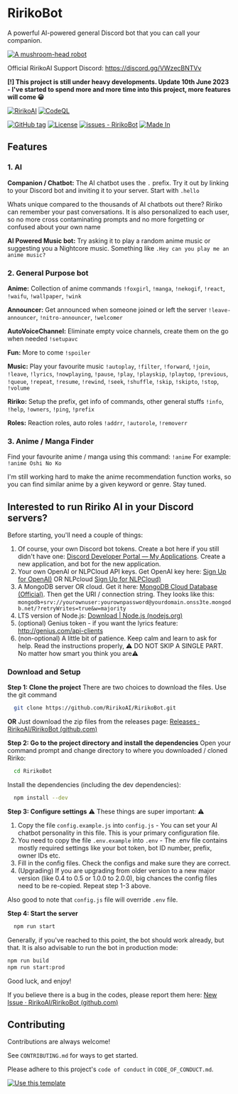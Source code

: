 
# RirikoBot
A powerful AI-powered general Discord bot that you can call your companion.

[![A mushroom-head robot](https://i.imgur.com/85Z84vf.png 'Codey the Codecademy mascot')](https://discord.gg/VWzecBNTVv)

Official RirikoAI Support Discord: https://discord.gg/VWzecBNTVv

**[!] This project is still under heavy developments. Update 10th June 2023 - I've started to spend more and more time into this project, more features will come 😀**

[![RirikoAI](https://circleci.com/gh/RirikoAI/RirikoBot.svg?style=svg)](https://app.circleci.com/pipelines/github/RirikoAI/RirikoBot?branch=master)
[![CodeQL](https://github.com/RirikoAI/RirikoBot/workflows/CodeQL/badge.svg)](https://github.com/RirikoAI/RirikoBot/actions?query=workflow%3ACodeQL)

[![GitHub tag](https://img.shields.io/github/tag/RirikoAI/RirikoBot?include_prereleases=&sort=semver&color=blue)](https://github.com/RirikoAI/RirikoBot/releases/)
[![License](https://img.shields.io/badge/License-MIT-blue)](#license)
[![issues - RirikoBot](https://img.shields.io/github/issues/RirikoAI/RirikoBot)](https://github.com/RirikoAI/RirikoBot/issues)
[![Made In](https://img.shields.io/badge/made%20in-Malaysia-red.svg)](https://www.google.com/search?q=malaysia)

## Features
### 1. AI
**Companion / Chatbot:**
The AI chatbot uses the `.` prefix. Try it out by linking to your Discord bot and inviting it to your server. Start with `.hello`

Whats unique compared to the thousands of AI chatbots out there? 
Ririko can remember your past conversations. It is also personalized to each user, so no more cross contaminating prompts and no more forgetting or confused about your own name

**AI Powered Music bot:**
Try asking it to play a random anime music or suggesting you a Nightcore music. Something like `.Hey can you play me an anime music?`

### 2. General Purpose bot
**Anime:** Collection of anime commands
 `!foxgirl`, `!manga`, `!nekogif`, `!react`, `!waifu`, `!wallpaper`, `!wink` 

**Announcer:** Get announced when someone joined or left the server
`!leave-announcer`, `!nitro-announcer`, `!welcomer`  

**AutoVoiceChannel:** Eliminate empty voice channels, create them on the go when needed
 `!setupavc`  

**Fun:** More to come
`!spoiler`  

**Music:** Play your favourite music
 `!autoplay`, `!filter`, `!forward`, `!join`, `!leave`, `!lyrics`, `!nowplaying`, `!pause`, `!play`, `!playskip`, `!playtop`, `!previous`, `!queue`, `!repeat`, `!resume`, `!rewind`, `!seek`, `!shuffle`, `!skip`, `!skipto`, `!stop`, `!volume`  

**Ririko:** Setup the prefix, get info of commands, other general stuffs
 `!info`, `!help`, `!owners`, `!ping`, `!prefix`  

**Roles:** Reaction roles, auto roles
`!addrr`, `!autorole`, `!removerr`

### 3. Anime / Manga Finder
Find your favourite anime / manga using this command: `!anime` 
For example: `!anime Oshi No Ko`

I'm still working hard to make the anime recommendation function works, so you can find similar anime by a given keyword or genre. Stay tuned.

## Interested to run Ririko AI in your Discord servers?
Before starting, you'll need a couple of things:
1. Of course, your own Discord bot tokens. Create a bot here if you still didn't have one: [Discord Developer Portal — My Applications](https://discord.com/developers/applications). Create a new application, and bot for the new application. 
2. Your own OpenAI or NLPCloud API keys. Get OpenAI key here: [Sign Up for OpenAI)](https://platform.openai.com/signup?launch) OR NLPcloud [Sign Up for NLPCloud)](https://nlpcloud.com/home/register)
3. A MongoDB server OR cloud. Get it here: [MongoDB Cloud Database (Official)](https://www.mongodb.com/free-cloud-database).  Then get the URI / connection string. They looks like this: `mongodb+srv://yourownuser:yourownpassword@yourdomain.onss3te.mongodb.net/?retryWrites=true&w=majority`
4. LTS version of Node.js: [Download | Node.js (nodejs.org)](https://nodejs.org/en/download)
5. (optional) Genius token - if you want the lyrics feature: http://genius.com/api-clients
6. (non-optional) A little bit of patience. Keep calm and learn to ask for help. Read the instructions properly, ⚠️ DO NOT SKIP A SINGLE PART. No matter how smart you think you are⚠️

### Download and Setup
**Step 1: Clone the project**
There are two choices to download the files. Use the git command
```bash
  git clone https://github.com/RirikoAI/RirikoBot.git
```
**OR** Just download the zip files from the releases page: [Releases · RirikoAI/RirikoBot (github.com)](https://github.com/RirikoAI/RirikoBot/releases)

**Step 2: Go to the project directory and install the dependencies**
Open your command prompt and change directory to where you downloaded / cloned Ririko:
```bash
  cd RirikoBot
```
Install the dependencies (including the dev dependencies):

```bash
  npm install --dev
```

**Step 3: Configure settings**
⚠️ These things are super important: ⚠️
1. Copy the file `config.example.js` into `config.js` - You can set your AI chatbot personality in this file. This is your primary configuration file.
2. You need to copy the file `.env.example`  into `.env`  - The .env file contains mostly required settings like your bot token, bot ID number, prefix, owner IDs etc.
3. Fill in the config files. Check the configs and make sure they are correct.
4. (Upgrading) If you are upgrading from older version to a new major version (like 0.4 to 0.5 or 1.0.0 to 2.0.0), big chances the config files need to be re-copied. Repeat step 1-3 above.

Also good to note that `config.js` file will override `.env` file.

**Step 4: Start the server**
```bash
  npm run start
```
Generally, if you've reached to this point, the bot should work already, but that. It is also advisable to run the bot in production mode:
```bash
npm run build
npm run start:prod
```
Good luck, and enjoy!

If you believe there is a bug in the codes, please report them here: [New Issue · RirikoAI/RirikoBot (github.com)](https://github.com/RirikoAI/RirikoBot/issues/new/choose)

## Contributing

Contributions are always welcome!

See `CONTRIBUTING.md` for ways to get started.

Please adhere to this project's `code of conduct` in `CODE_OF_CONDUCT.md`.

[![Use this template](https://img.shields.io/badge/Generate-Use_this_template-2ea44f?style=for-the-badge)](https://github.com/RirikoAI/RirikoBot/generate)
